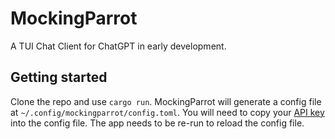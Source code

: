 # MockingParrot
A TUI Chat Client for ChatGPT in early development.

## Getting started
Clone the repo and use `cargo run`. MockingParrot will generate a config file at `~/.config/mockingparrot/config.toml`. You will need to copy your [API key](https://platform.openai.com/api-keys) into the config file. The app needs to be re-run to reload the config file.
